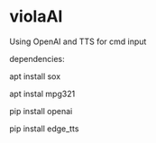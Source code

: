 # violaAI
Using OpenAI and TTS for cmd input

dependencies:

apt install sox

apt instal mpg321

pip install openai

pip install edge_tts
